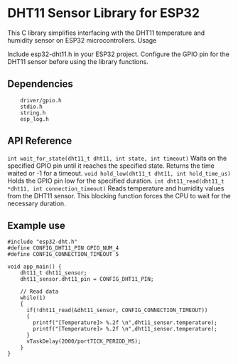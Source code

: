 # DHT11 Sensor Library for ESP32

This C library simplifies interfacing with the DHT11 temperature and humidity sensor on ESP32 microcontrollers.
Usage

Include esp32-dht11.h in your ESP32 project. Configure the GPIO pin for the DHT11 sensor before using the library functions.
## Dependencies
```
    driver/gpio.h
    stdio.h
    string.h
    esp_log.h
```
## API Reference
``` int wait_for_state(dht11_t dht11, int state, int timeout) ```
Waits on the specified GPIO pin until it reaches the specified state. Returns the time waited or -1 for a timeout.
``` void hold_low(dht11_t dht11, int hold_time_us) ```
Holds the GPIO pin low for the specified duration.
```int dht11_read(dht11_t *dht11, int connection_timeout)```
Reads temperature and humidity values from the DHT11 sensor. This blocking function forces the CPU to wait for the necessary duration.
## Example use
```
#include "esp32-dht.h"
#define CONFIG_DHT11_PIN GPIO_NUM_4
#define CONFIG_CONNECTION_TIMEOUT 5

void app_main() {
    dht11_t dht11_sensor;
    dht11_sensor.dht11_pin = CONFIG_DHT11_PIN;

    // Read data
    while(1)
    {
      if(!dht11_read(&dht11_sensor, CONFIG_CONNECTION_TIMEOUT))
      {  
        printf("[Temperature]> %.2f \n",dht11_sensor.temperature);
        printf("[Temperature]> %.2f \n",dht11_sensor.temperature);
      }
      vTaskDelay(2000/portTICK_PERIOD_MS);
    } 
}
```
